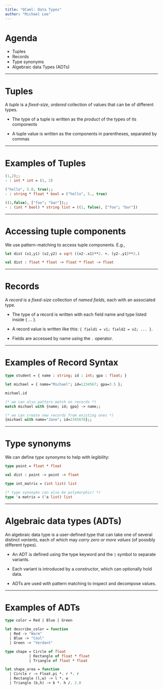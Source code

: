 ```yaml
---
title: "OCaml: Data Types"
author: "Michael Lee"
---
```


# Agenda

- Tuples
- Records
- Type synonyms
- Algebraic data Types (ADTs)

---

# Tuples

A *tuple* is a *fixed-size*, *ordered* collection of values that can be of
different types.

- The type of a tuple is written as the *product* of the types of its components

- A tuple value is written as the components in parentheses, separated by commas

---

# Examples of Tuples

```ocaml
(1,2);;
- : int * int = (1, 2)

("hello", 5.0, true);;
- : string * float * bool = ("hello", 5., true)

((1,false), ["foo"; "bar"]);;
- : (int * bool) * string list = ((1, false), ["foo"; "bar"])
```

---

# Accessing tuple components

We use pattern-matching to access tuple components. E.g.,

```ocaml
let dist (x1,y1) (x2,y2) = sqrt ((x2-.x1)**2. +. (y2-.y1)**2.)

val dist : float * float -> float * float -> float
```

---

# Records

A *record* is a *fixed-size* collection of *named fields*, each with an
associated type.

- The type of a record is written with each field name and type listed inside {
  ... }.

- A record value is written like this: `{ field1 = v1; field2 = v2; ... }`.

- Fields are accessed by name using the `.` operator.

---

# Examples of Record Syntax

```ocaml
type student = { name : string; id : int; gpa : float; }

let michael = { name="Michael"; id=1234567; gpa=3.5 };

michael.id 

(* we can also pattern match on records *)
match michael with {name; id; gpa} -> name;;

(* we can create new records from existing ones *)
{michael with name="Jane"; id=2345678};;
```

---

# Type synonyms

We can define *type synonyms* to help with legibility:

```ocaml
type point = float * float

val dist : point -> point -> float

type int_matrix = (int list) list

(* type synonyms can also be polymorphic! *)
type 'a matrix = ('a list) list
```

---

# Algebraic data types (ADTs)

An algebraic data type is a user-defined type that can take one of several
distinct *variants*, each of which may *carry zero or more values* (of possibly
different types).

- An ADT is defined using the type keyword and the `|` symbol to separate
  variants.

- Each variant is introduced by a *constructor*, which can optionally hold data.

- ADTs are used with pattern matching to inspect and decompose values.

---

# Examples of ADTs

```ocaml
type color = Red | Blue | Green 

let describe_color = function
  | Red -> "Warm"
  | Blue -> "Cool"
  | Green -> "Verdant"

type shape = Circle of float
           | Rectangle of float * float
           | Triangle of float * float

let shape_area = function
  | Circle r -> Float.pi *. r *. r
  | Rectangle (l,w) -> l *. w
  | Triangle (b,h) -> b *. h /. 2.0
```
